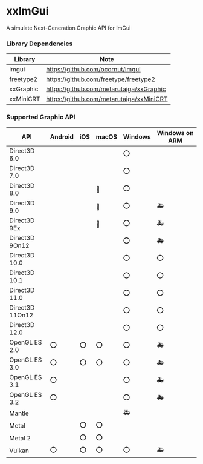 # xxImGui
A simulate Next-Generation Graphic API for ImGui

### Library Dependencies
| Library   | Note                                     |
| --------- | ---------------------------------------- |
| imgui     | https://github.com/ocornut/imgui         |
| freetype2 | https://github.com/freetype/freetype2    |
| xxGraphic | https://github.com/metarutaiga/xxGraphic |
| xxMiniCRT | https://github.com/metarutaiga/xxMiniCRT |

### Supported Graphic API
| API             | Android | iOS | macOS | Windows | Windows on ARM |
| --------------- | ------- | --- | ----- | ------- | -------------- |
| Direct3D 6.0    |         |     |       | ⭕       |                |
| Direct3D 7.0    |         |     |       | ⭕       |                |
| Direct3D 8.0    |         |     | 🍷     | ⭕       |                |
| Direct3D 9.0    |         |     | 🍷     | ⭕       | 🚑              |
| Direct3D 9Ex    |         |     | 🍷     | ⭕       | 🚑              |
| Direct3D 9On12  |         |     |       | ⭕       | 🚑              |
| Direct3D 10.0   |         |     |       | ⭕       | ⭕              |
| Direct3D 10.1   |         |     |       | ⭕       | ⭕              |
| Direct3D 11.0   |         |     |       | ⭕       | ⭕              |
| Direct3D 11On12 |         |     |       | ⭕       | ⭕              |
| Direct3D 12.0   |         |     |       | ⭕       | ⭕              |
| OpenGL ES 2.0   | ⭕       | ⭕   | ⭕     | ⭕       | 🚑              |
| OpenGL ES 3.0   | ⭕       | ⭕   | ⭕     | ⭕       | 🚑              |
| OpenGL ES 3.1   | ⭕       |     |       | ⭕       | 🚑              |
| OpenGL ES 3.2   | ⭕       |     |       | ⭕       | 🚑              |
| Mantle          |         |     |       | 🚑       |                |
| Metal           |         | ⭕   | ⭕     |         |                |
| Metal 2         |         | ⭕   | ⭕     |         |                |
| Vulkan          | ⭕       | ⭕   | ⭕     | ⭕       | 🚑              |

